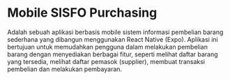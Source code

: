 # Mobile SISFO Purchasing

Adalah sebuah aplikasi berbasis mobile sistem informasi pembelian barang sederhana yang dibangun menggunakan React Native (Expo). Aplikasi ini bertujuan untuk memudahkan pengguna dalam melakukan pembelian barang dengan menyediakan berbagai fitur, seperti melihat daftar barang yang tersedia, melihat daftar pemasok (supplier), membuat transaksi pembelian dan melakukan pembayaran.
